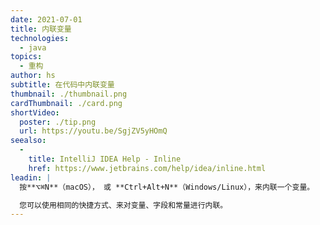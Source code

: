 ```yaml
---
date: 2021-07-01
title: 内联变量
technologies:
  - java
topics:
  - 重构
author: hs
subtitle: 在代码中内联变量
thumbnail: ./thumbnail.png
cardThumbnail: ./card.png
shortVideo:
  poster: ./tip.png
  url: https://youtu.be/SgjZV5yHOmQ
seealso:
  - 
    title: IntelliJ IDEA Help - Inline
    href: https://www.jetbrains.com/help/idea/inline.html
leadin: |
  按**⌥⌘N**（macOS）， 或 **Ctrl+Alt+N**（Windows/Linux），来内联一个变量。

  您可以使用相同的快捷方式、来对变量、字段和常量进行内联。
---
```


